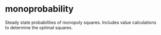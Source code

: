 monoprobability
===============

Steady state probabilities of monopoly squares. Includes value calculations to determine the optimal squares.
